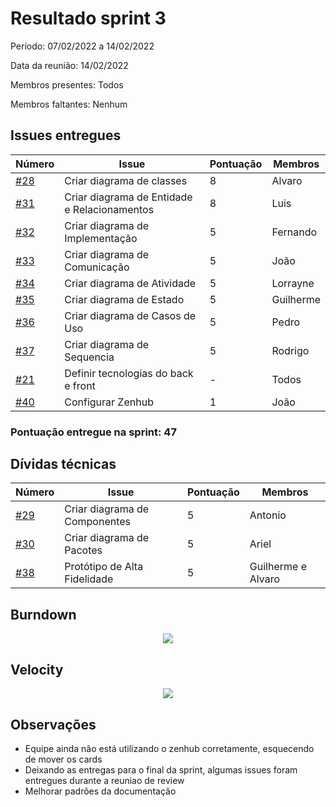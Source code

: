# Resultado sprint 3

Período: 07/02/2022 a 14/02/2022

Data da reunião: 14/02/2022

Membros presentes: Todos

Membros faltantes: Nenhum

## Issues entregues

| Número                                                                  | Issue                                        | Pontuação | Membros   |
| ----------------------------------------------------------------------- | -------------------------------------------- | --------- | --------- |
| [#28](https://github.com/UnBArqDsw2021-2/2021.2_G6_Jobz_docs/issues/28) | Criar diagrama de classes                    | 8         | Alvaro    |
| [#31](https://github.com/UnBArqDsw2021-2/2021.2_G6_Jobz_docs/issues/31) | Criar diagrama de Entidade e Relacionamentos | 8         | Luis      |
| [#32](https://github.com/UnBArqDsw2021-2/2021.2_G6_Jobz_docs/issues/32) | Criar diagrama de Implementação              | 5         | Fernando  |
| [#33](https://github.com/UnBArqDsw2021-2/2021.2_G6_Jobz_docs/issues/33) | Criar diagrama de Comunicação                | 5         | João      |
| [#34](https://github.com/UnBArqDsw2021-2/2021.2_G6_Jobz_docs/issues/34) | Criar diagrama de Atividade                  | 5         | Lorrayne  |
| [#35](https://github.com/UnBArqDsw2021-2/2021.2_G6_Jobz_docs/issues/35) | Criar diagrama de Estado                     | 5         | Guilherme |
| [#36](https://github.com/UnBArqDsw2021-2/2021.2_G6_Jobz_docs/issues/36) | Criar diagrama de Casos de Uso               | 5         | Pedro     |
| [#37](https://github.com/UnBArqDsw2021-2/2021.2_G6_Jobz_docs/issues/37) | Criar diagrama de Sequencia                  | 5         | Rodrigo   |
| [#21](https://github.com/UnBArqDsw2021-2/2021.2_G6_Jobz_docs/issues/21) | Definir tecnologias do back e front          | -         | Todos     |
| [#40](https://github.com/UnBArqDsw2021-2/2021.2_G6_Jobz_docs/issues/40) | Configurar Zenhub                            | 1         | João      |

### Pontuação entregue na sprint: 47

## Dívidas técnicas

| Número                                                                  | Issue                         | Pontuação | Membros            |
| ----------------------------------------------------------------------- | ----------------------------- | --------- | ------------------ |
| [#29](https://github.com/UnBArqDsw2021-2/2021.2_G6_Jobz_docs/issues/29) | Criar diagrama de Componentes | 5         | Antonio            |
| [#30](https://github.com/UnBArqDsw2021-2/2021.2_G6_Jobz_docs/issues/30) | Criar diagrama de Pacotes     | 5         | Ariel              |
| [#38](https://github.com/UnBArqDsw2021-2/2021.2_G6_Jobz_docs/issues/38) | Protótipo de Alta Fidelidade  | 5         | Guilherme e Alvaro |

## Burndown

<p align='center'>
    <img src='assets/images/metricas-zenhub/burndown_3.png' width=auto height=auto>
</p>

## Velocity

<p align='center'>
    <img src='assets/images/metricas-zenhub/velocity_3.png' width=auto height=auto>
</p>

## Observações

-   Equipe ainda não está utilizando o zenhub corretamente, esquecendo de mover os cards
-   Deixando as entregas para o final da sprint, algumas issues foram entregues durante a reuniao de review
-   Melhorar padrões da documentação

